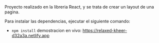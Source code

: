 
Proyecto realizado en la libreria React, y se trata de crear un layout de una pagina. 

Para instalar las dependencias, ejecutar el siguiente comando:
- `npm install`
demostracion en vivo: https://relaxed-kheer-d32a3a.netlify.app
